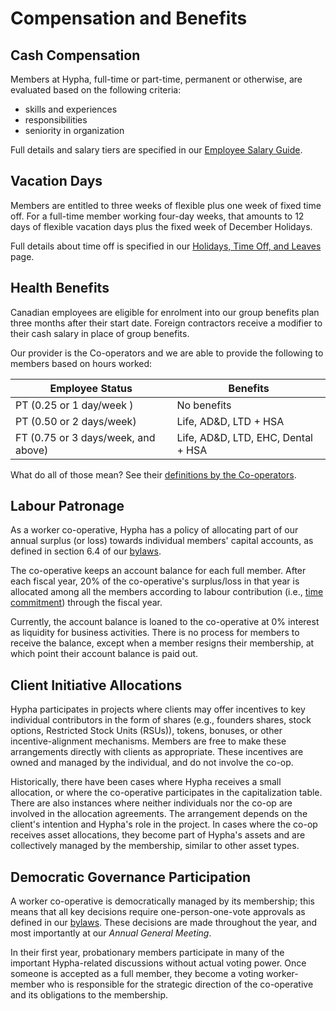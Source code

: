# Compensation and Benefits

## Cash Compensation

Members at Hypha, full-time or part-time, permanent or otherwise, are evaluated based on the following criteria:

* skills and experiences
* responsibilities
* seniority in organization

Full details and salary tiers are specified in our [Employee Salary Guide](salary.md).

## Vacation Days

Members are entitled to three weeks of flexible plus one week of fixed time off. For a full-time member working four-day weeks, that amounts to 12 days of flexible vacation days plus the fixed week of December Holidays.

Full details about time off is specified in our [Holidays, Time Off, and Leaves](holidays.md) page.

## Health Benefits

Canadian employees are eligible for enrolment into our group benefits plan three months after their start date. Foreign contractors receive a modifier to their cash salary in place of group benefits.

Our provider is the Co-operators and we are able to provide the following to members based on hours worked:

| Employee Status                     | Benefits                             |
|-------------------------------------|--------------------------------------|
| PT (0.25 or 1 day/week )            | No benefits                          | 
| PT (0.50 or 2 days/week)            | Life, AD&D, LTD + HSA                |
| FT (0.75 or 3 days/week, and above) | Life, AD&D, LTD, EHC, Dental + HSA   |

What do all of those mean? See their [definitions by the Co-operators](https://www.cooperators.ca/en/Group/group-benefits/product-services.aspx).

## Labour Patronage

As a worker co-operative, Hypha has a policy of allocating part of our annual surplus (or loss) towards individual members' capital accounts, as defined in section 6.4 of our [bylaws](../Hypha-Worker-Co-operative/bylaws.md).

The co-operative keeps an account balance for each full member. After each fiscal year, 20% of the co-operative's surplus/loss in that year is allocated among all the members according to labour contribution (i.e., [time commitment](time-commitment.md)) through the fiscal year.

Currently, the account balance is loaned to the co-operative at 0% interest as liquidity for business activities. There is no process for members to receive the balance, except when a member resigns their membership, at which point their account balance is paid out.

## Client Initiative Allocations

Hypha participates in projects where clients may offer incentives to key individual contributors in the form of shares (e.g., founders shares, stock options, Restricted Stock Units (RSUs)), tokens, bonuses, or other incentive-alignment mechanisms. Members are free to make these arrangements directly with clients as appropriate. These incentives are owned and managed by the individual, and do not involve the co-op.


Historically, there have been cases where Hypha receives a small allocation, or where the co-operative participates in the capitalization table. There are also instances where neither individuals nor the co-op are involved in the allocation agreements. The arrangement depends on the client's intention and Hypha's role in the project. In cases where the co-op receives asset allocations, they become part of Hypha's assets and are collectively managed by the membership, similar to other asset types.

## Democratic Governance Participation

A worker co-operative is democratically managed by its membership; this means that all key decisions require one-person-one-vote approvals as defined in our [bylaws](../Hypha-Worker-Co-operative/bylaws.md). These decisions are made throughout the year, and most importantly at our *Annual General Meeting*.

In their first year, probationary members participate in many of the important Hypha-related discussions without actual voting power. Once someone is accepted as a full member, they become a voting worker-member who is responsible for the strategic direction of the co-operative and its obligations to the membership.
